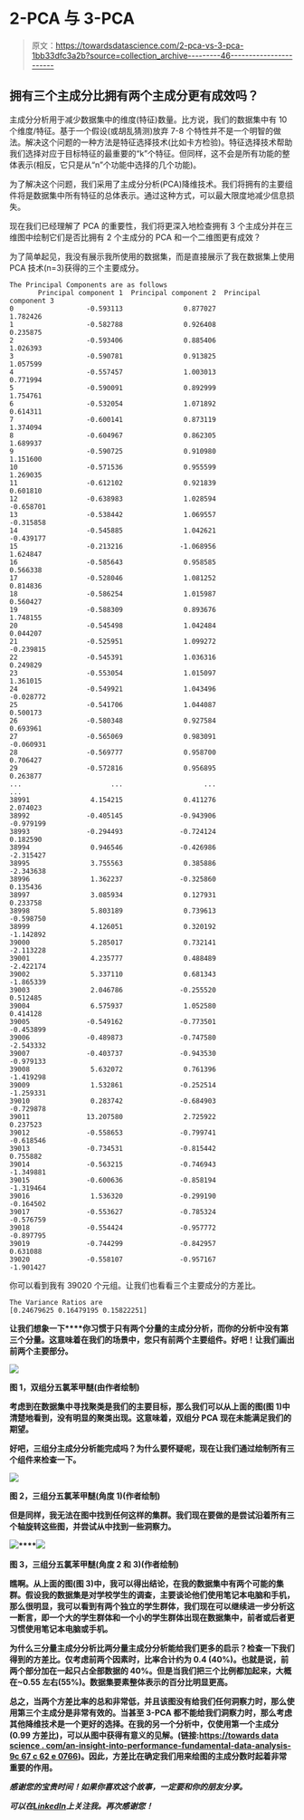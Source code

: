 # 2-PCA 与 3-PCA

> 原文：<https://towardsdatascience.com/2-pca-vs-3-pca-1bb33dfc3a2b?source=collection_archive---------46----------------------->

## 拥有三个主成分比拥有两个主成分更有成效吗？

主成分分析用于减少数据集中的维度(特征)数量。比方说，我们的数据集中有 10 个维度/特征。基于一个假设(或胡乱猜测)放弃 7-8 个特性并不是一个明智的做法。解决这个问题的一种方法是特征选择技术(比如卡方检验)。特征选择技术帮助我们选择对应于目标特征的最重要的“k”个特征。但同样，这不会是所有功能的整体表示(相反，它只是从“n”个功能中选择的几个功能)。

为了解决这个问题，我们采用了主成分分析(PCA)降维技术。我们将拥有的主要组件将是数据集中所有特征的总体表示。通过这种方式，可以最大限度地减少信息损失。

现在我们已经理解了 PCA 的重要性，我们将更深入地检查拥有 3 个主成分并在三维图中绘制它们是否比拥有 2 个主成分的 PCA 和一个二维图更有成效？

为了简单起见，我没有展示我所使用的数据集，而是直接展示了我在数据集上使用 PCA 技术(n=3)获得的三个主要成分。

```
The Principal Components are as follows
       Principal component 1  Principal component 2  Principal component 3
0                  -0.593113               0.877027               1.782426
1                  -0.582788               0.926408               0.235875
2                  -0.593406               0.885406               1.026393
3                  -0.590781               0.913825               1.057599
4                  -0.557457               1.003013               0.771994
5                  -0.590091               0.892999               1.754761
6                  -0.532054               1.071892               0.614311
7                  -0.600141               0.873119               1.374094
8                  -0.604967               0.862305               1.689937
9                  -0.590725               0.910980               1.151600
10                 -0.571536               0.955599               1.269035
11                 -0.612102               0.921839               0.601810
12                 -0.638983               1.028594              -0.658701
13                 -0.538442               1.069557              -0.315858
14                 -0.545885               1.042621              -0.439177
15                 -0.213216              -1.068956               1.624847
16                 -0.585643               0.958585               0.566338
17                 -0.528046               1.081252               0.814836
18                 -0.586254               1.015987               0.560427
19                 -0.588309               0.893676               1.748155
20                 -0.545498               1.042484               0.044207
21                 -0.525951               1.099272              -0.239815
22                 -0.545391               1.036316               0.249829
23                 -0.553054               1.015097               1.361015
24                 -0.549921               1.043496              -0.028772
25                 -0.541706               1.044087               0.500173
26                 -0.580348               0.927584               0.693961
27                 -0.565069               0.983091              -0.060931
28                 -0.569777               0.958700               0.706427
29                 -0.572816               0.956895               0.263877
...                      ...                    ...                    ...
38991               4.154215               0.411276               2.074023
38992              -0.405145              -0.943906              -0.979199
38993              -0.294493              -0.724124               0.182590
38994               0.946546              -0.426986              -2.315427
38995               3.755563               0.385886              -2.343638
38996               1.362237              -0.325860               0.135436
38997               3.085934               0.127931               0.233758
38998               5.803189               0.739613              -0.598750
38999               4.126051               0.320192              -1.142892
39000               5.285017               0.732141              -2.113228
39001               4.235777               0.488489              -2.422174
39002               5.337110               0.681343              -1.865339
39003               2.046786              -0.255520               0.512485
39004               6.575937               1.052580               0.414128
39005              -0.549162              -0.773501              -0.453899
39006              -0.489873              -0.747580              -2.543332
39007              -0.403737              -0.943530              -0.979133
39008               5.632072               0.761396              -1.419298
39009               1.532861              -0.252514              -1.259331
39010               0.283742              -0.684903              -0.729878
39011              13.207580               2.725922               0.237523
39012              -0.558653              -0.799741              -0.618546
39013              -0.734531              -0.815442               0.755882
39014              -0.563215              -0.746943              -1.349881
39015              -0.600636              -0.858194              -1.319464
39016               1.536320              -0.299190              -0.164502
39017              -0.553627              -0.785324              -0.576759
39018              -0.554424              -0.957772              -0.897795
39019              -0.744299              -0.842957               0.631088
39020              -0.558107              -0.957167              -1.901427
```

你可以看到我有 39020 个元组。让我们也看看三个主要成分的方差比。

```
The Variance Ratios are
[0.24679625 0.16479195 0.15822251]
```

**让我们想象一下****你习惯于只有两个分量的主成分分析，而你的分析中没有第三个分量。这意味着在我们的场景中，您只有前两个主要组件。好吧！让我们画出前两个主要部分。**

**![](img/762e348f7bf0793e79dc990ada615352.png)**

**图 1，双组分五氯苯甲醚(由作者绘制)**

**考虑到在数据集中寻找聚类是我们的主要目标，那么我们可以从上面的图(图 1)中清楚地看到，没有明显的聚类出现。这意味着，双组分 PCA 现在未能满足我们的期望。**

**好吧，三组分主成分分析能完成吗？为什么要怀疑呢，现在让我们通过绘制所有三个组件来检查一下。**

**![](img/c8e64c101b26c133ec51571c45917a54.png)**

**图 2，三组分五氯苯甲醚(角度 1)(作者绘制)**

**但是同样，我无法在图中找到任何这样的集群。我们现在要做的是尝试沿着所有三个轴旋转这些图，并尝试从中找到一些洞察力。**

**![](img/685722b854e56f57036426a7c589ac7a.png)****![](img/72750f28e1014416f9a437e824412787.png)**

**图 3，三组分五氯苯甲醚(角度 2 和 3)(作者绘制)**

**瞧啊。从上面的图(图 3)中，我可以得出结论，在我的数据集中有两个可能的集群。假设我的数据集是对学校学生的调查，主要谈论他们使用笔记本电脑和手机，那么很明显，我可以看到有两个独立的学生群体，我们现在可以继续进一步分析这一断言，即一个大的学生群体和一个小的学生群体出现在数据集中，前者或后者更习惯使用笔记本电脑或手机。**

**为什么三分量主成分分析比两分量主成分分析能给我们更多的启示？检查一下我们得到的方差比。仅考虑前两个因素时，比率合计约为 0.4 (40%)。也就是说，前两个部分加在一起只占全部数据的 40%。但是当我们把三个比例都加起来，大概在~0.55 左右(55%)。数据集要素整体表示的百分比明显更高。**

**总之，当两个方差比率的总和非常低，并且该图没有给我们任何洞察力时，那么使用第三个主成分是非常有效的。当甚至 3-PCA 都不能给我们洞察力时，那么考虑其他降维技术是一个更好的选择。在我的另一个分析中，仅使用第一个主成分(0.99 方差比)，可以从图中获得有意义的见解。(链接:[https://towards data science . com/an-insight-into-performance-fundamental-data-analysis-9c 67 c 62 e 0766](/an-insight-into-performing-fundamental-data-analysis-9c67c62e0766))。因此，方差比在确定我们用来绘图的主成分数时起着非常重要的作用。**

*****感谢您的宝贵时间！如果你喜欢这个故事，一定要和你的朋友分享。*****

*****可以在***[***LinkedIn***](https://www.linkedin.com/in/arunprasad98/)***上关注我。再次感谢您！*****
